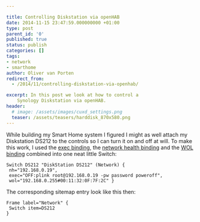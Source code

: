 ```yaml
---

title: Controlling Diskstation via openHAB
date: 2014-11-15 23:47:59.000000000 +01:00
type: post
parent_id: '0'
published: true
status: publish
categories: []
tags:
- network
- smarthome
author: Oliver van Porten
redirect_from:
  - /2014/11/controlling-diskstation-via-openhab/

excerpt: In this post we look at how to control a
    Synology Diskstation via openHAB.
header: 
  # image: /assets/images/cuxd_settings.png
  teaser: /assets/teasers/harddisk_870x580.png
---
```

While building my Smart Home system I figured I might as well attach my Diskstation DS212 to the controls so I can turn it on and off at will. To make this work, I used the [exec binding](https://github.com/openhab/openhab/wiki/Exec-Binding), the [network health binding](https://github.com/openhab/openhab/wiki/Network-Health-Binding) and the [WOL binding](https://github.com/openhab/openhab/wiki/Wake-on-LAN-Binding-%28WoL%29) combined into one neat little Switch:

``` text
Switch DS212 "DiskStation DS212" (Network) {
 nh="192.168.0.19", 
 exec="OFF:plink root@192.168.0.19 -pw password poweroff", 
 wol="192.168.0.255#00:11:32:0F:7F:2C" }
```

The corresponding sitemap entry look like this then:

``` text
Frame label="Network" {
 Switch item=DS212
}
```